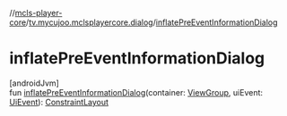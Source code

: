 //[mcls-player-core](../../index.md)/[tv.mycujoo.mclsplayercore.dialog](index.md)/[inflatePreEventInformationDialog](inflate-pre-event-information-dialog.md)

# inflatePreEventInformationDialog

[androidJvm]\
fun [inflatePreEventInformationDialog](inflate-pre-event-information-dialog.md)(container: [ViewGroup](https://developer.android.com/reference/kotlin/android/view/ViewGroup.html), uiEvent: [UiEvent](../tv.mycujoo.mclsplayercore.model/-ui-event/index.md)): [ConstraintLayout](https://developer.android.com/reference/kotlin/androidx/constraintlayout/widget/ConstraintLayout.html)
